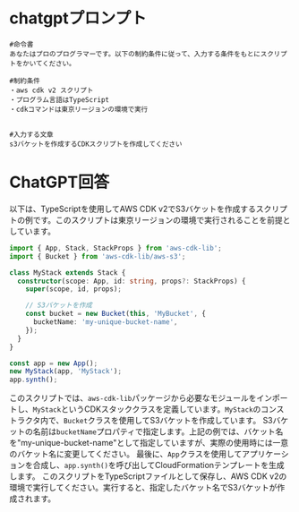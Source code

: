 
# chatgptプロンプト

```
#命令書
あなたはプロのプログラマーです。以下の制約条件に従って、入力する条件をもとにスクリプトをかいてください。

#制約条件
・aws cdk v2 スクリプト
・プログラム言語はTypeScript
・cdkコマンドは東京リージョンの環境で実行


#入力する文章
s3バケットを作成するCDKスクリプトを作成してください
```

# ChatGPT回答


以下は、TypeScriptを使用してAWS CDK v2でS3バケットを作成するスクリプトの例です。このスクリプトは東京リージョンの環境で実行されることを前提としています。

```typescript
import { App, Stack, StackProps } from 'aws-cdk-lib';
import { Bucket } from 'aws-cdk-lib/aws-s3';

class MyStack extends Stack {
  constructor(scope: App, id: string, props?: StackProps) {
    super(scope, id, props);

    // S3バケットを作成
    const bucket = new Bucket(this, 'MyBucket', {
      bucketName: 'my-unique-bucket-name',
    });
  }
}

const app = new App();
new MyStack(app, 'MyStack');
app.synth();
```

このスクリプトでは、`aws-cdk-lib`パッケージから必要なモジュールをインポートし、`MyStack`というCDKスタッククラスを定義しています。`MyStack`のコンストラクタ内で、`Bucket`クラスを使用してS3バケットを作成しています。
S3バケットの名前は`bucketName`プロパティで指定します。上記の例では、バケット名を"my-unique-bucket-name"として指定していますが、実際の使用時には一意のバケット名に変更してください。
最後に、`App`クラスを使用してアプリケーションを合成し、`app.synth()`を呼び出してCloudFormationテンプレートを生成します。
このスクリプトをTypeScriptファイルとして保存し、AWS CDK v2の環境で実行してください。実行すると、指定したバケット名でS3バケットが作成されます。


